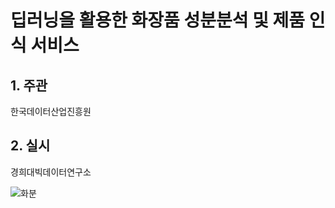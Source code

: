 # 딥러닝을 활용한 화장품 성분분석 및 제품 인식 서비스
## 1. 주관
한국데이터산업진흥원
## 2. 실시
경희대빅데이터연구소



![화분](https://user-images.githubusercontent.com/49123169/65417295-b18d3d80-de34-11e9-839e-7aa1304072ad.png)
